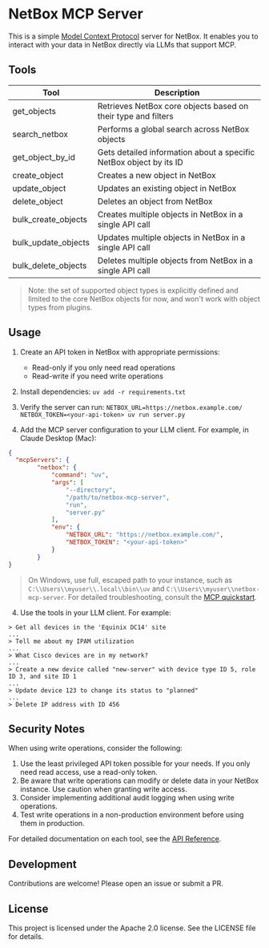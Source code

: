 # NetBox MCP Server

This is a simple [Model Context Protocol](https://modelcontextprotocol.io/) server for NetBox.  It enables you to interact with your data in NetBox directly via LLMs that support MCP.

## Tools

| Tool | Description |
|------|-------------|
| get_objects | Retrieves NetBox core objects based on their type and filters |
| search_netbox | Performs a global search across NetBox objects |
| get_object_by_id | Gets detailed information about a specific NetBox object by its ID |
| create_object | Creates a new object in NetBox |
| update_object | Updates an existing object in NetBox |
| delete_object | Deletes an object from NetBox |
| bulk_create_objects | Creates multiple objects in NetBox in a single API call |
| bulk_update_objects | Updates multiple objects in NetBox in a single API call |
| bulk_delete_objects | Deletes multiple objects from NetBox in a single API call |

> Note: the set of supported object types is explicitly defined and limited to the core NetBox objects for now, and won't work with object types from plugins.

## Usage

1. Create an API token in NetBox with appropriate permissions:
   - Read-only if you only need read operations
   - Read-write if you need write operations

2. Install dependencies: `uv add -r requirements.txt`

3. Verify the server can run: `NETBOX_URL=https://netbox.example.com/ NETBOX_TOKEN=<your-api-token> uv run server.py`

3. Add the MCP server configuration to your LLM client.  For example, in Claude Desktop (Mac):

```json
{
  "mcpServers": {
        "netbox": {
            "command": "uv",
            "args": [
                "--directory",
                "/path/to/netbox-mcp-server",
                "run",
                "server.py"
            ],
            "env": {
                "NETBOX_URL": "https://netbox.example.com/",
                "NETBOX_TOKEN": "<your-api-token>"
            }
        }
}
```
> On Windows, use full, escaped path to your instance, such as `C:\\Users\\myuser\\.local\\bin\\uv` and `C:\\Users\\myuser\\netbox-mcp-server`. 
> For detailed troubleshooting, consult the [MCP quickstart](https://modelcontextprotocol.io/quickstart/user).

4. Use the tools in your LLM client.  For example:

```text
> Get all devices in the 'Equinix DC14' site
...
> Tell me about my IPAM utilization
...
> What Cisco devices are in my network?
...
> Create a new device called "new-server" with device type ID 5, role ID 3, and site ID 1
...
> Update device 123 to change its status to "planned"
...
> Delete IP address with ID 456
```

## Security Notes

When using write operations, consider the following:

1. Use the least privileged API token possible for your needs. If you only need read access, use a read-only token.
2. Be aware that write operations can modify or delete data in your NetBox instance. Use caution when granting write access.
3. Consider implementing additional audit logging when using write operations.
4. Test write operations in a non-production environment before using them in production.

For detailed documentation on each tool, see the [API Reference](README-client.md#api-reference).

## Development

Contributions are welcome!  Please open an issue or submit a PR.

## License

This project is licensed under the Apache 2.0 license.  See the LICENSE file for details.

